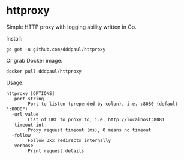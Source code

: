 httproxy
=========

Simple HTTP proxy with logging ability written in Go.

Install:

```
go get -u github.com/dddpaul/httproxy
```

Or grab Docker image:

```
docker pull dddpaul/httproxy
```

Usage:

```
httproxy [OPTIONS]
  -port string
        Port to listen (prepended by colon), i.e. :8080 (default ":8080")
  -url value
        List of URL to proxy to, i.e. http://localhost:8081
  -timeout int
        Proxy request timeout (ms), 0 means no timeout
  -follow
        Follow 3xx redirects internally
  -verbose
        Print request details
```
